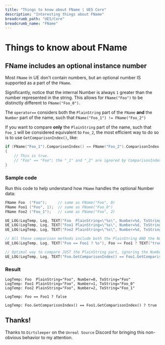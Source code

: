 ```yaml
---
title: "Things to know about FName | UE5 Core"
description: "Interesting things about FName"
breadcrumb_path: "UE5/Core"
breadcrumb_name: "FName"
---
```


# Things to know about FName

## FName includes an optional instance number

Most `FName` in UE don't contain numbers, but an optional number IS
supported as a part of the `FName`.

Significantly, notice that the internal Number is always `1` greater
than the number represented in the string.
This allows for `FName("Foo")` to be distinctly different
to `FName("Foo_0")`.

The `operator==` considers both the `PlainString` part of the
`FName` **and** the `Number` part of the name, such that
`FName("Foo_1") != FName("Foo_2")`

If you want to compare **only** the `PlainString` part of the name,
such that `Foo_1` will be considered equivalent to `Foo_2`,
the most efficient way to do so is to use `GetComparisonIndex()`, like:

```cpp
if (FName("Foo_1").ComparisonIndex() == FName("Foo_2").ComparisonIndex())
{
    // This is true.
    // "Foo" == "Foo"; the "_1" and "_2" are ignored by ComparisonIndex()
}
```

### Sample code

Run this code to help understand how `FName` handles the optional Number data:

```cpp
FName Foo  ("Foo");     // same as FName("Foo", 0)
FName Foo1 ("Foo", 1);  // same as FName("Foo_0")
FName Foo2 ("Foo_1");   // same as FName("Foo", 2)

UE_LOG(LogTemp, Log, TEXT("Foo  PlainString=\"%s\", Number=%d, ToString=\"%s\""), *Foo.GetPlainNameString(), Foo.GetNumber(), *Foo.ToString());
UE_LOG(LogTemp, Log, TEXT("Foo1 PlainString=\"%s\", Number=%d, ToString=\"%s\""), *Foo1.GetPlainNameString(), Foo1.GetNumber(), *Foo1.ToString());
UE_LOG(LogTemp, Log, TEXT("Foo2 PlainString=\"%s\", Number=%d, ToString=\"%s\""), *Foo2.GetPlainNameString(), Foo2.GetNumber(), *Foo2.ToString());

// All these comparison methods include both the PlainString AND the Number
UE_LOG(LogTemp, Log, TEXT("Foo == Foo1 ? %s"), Foo == Foo1 ? TEXT("true") : TEXT("false"));

// Optimal way to compare JUST the PlainString part, ignoring the Number part
UE_LOG(LogTemp, Log, TEXT("Foo.GetComparisonIndex() == Foo1.GetComparisonIndex() ? %s"), Foo.GetComparisonIndex() == Foo1.GetComparisonIndex() ? TEXT("true") : TEXT("false"));
```

### Result

```text
LogTemp: Foo  PlainString="Foo", Number=0, ToString="Foo"
LogTemp: Foo1 PlainString="Foo", Number=1, ToString="Foo_0"
LogTemp: Foo2 PlainString="Foo", Number=2, ToString="Foo_1"

LogTemp: Foo == Foo1 ? false

LogTemp: Foo.GetComparisonIndex() == Foo1.GetComparisonIndex() ? true
```


## Thanks!

Thanks to `Dirtsleeper` on the `Unreal Source` Discord for bringing this
non-obvious behavior to my attention.
